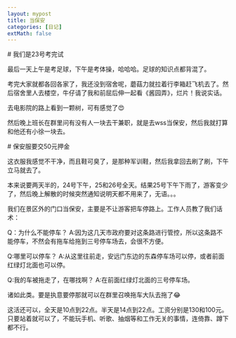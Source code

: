 ```yaml
---
layout: mypost
title: 当保安
categories: [日记]
extMath: false
---
```


\# 我们是23号考完试

最后一天上午是考足球，下午是考体操，哈哈哈。足球的知识点都背混了。

考完大家就都各回各家了，我还没到宿舍呢，蘑菇力就拉着行李箱赶飞机去了。然后宿舍里人去楼空，牛仔请了我和前屈后伸一起看《酱园弄》，烂片！我说实话。

[](https://b2.226000.xyz/un/1b4c3791-3ea9-48ef-a2aa-11978df7fdbf.jpeg)

去电影院的路上看到一颗树，可有感觉了😍

[](https://b2.226000.xyz/un/1bf3943d-65a0-4fa2-9f76-a39bc1f4414e.jpeg)

然后晚上班长在群里问有没有人一块去干兼职，就是去wss当保安，然后我就打算和他还有小徐一块去。

[](https://b2.226000.xyz/un/b71b4132-2e45-471b-9a34-637a780ee6ee.jpeg)

\# 保安服要交50元押金

这衣服我感觉不干净，而且鞋可臭了，是那种军训鞋，然后我拿回去刷了刷，下午立马就去了。

本来说要两天半的，24号下午，25和26号全天。结果25号下午下雨了，游客变少了，然后晚上解散的时候突然通知说明天都不用来了，无语。。。

我们在景区外的门口当保安，主要是不让游客把车停路上。工作人员教了我们话术：

Q：为什么不能停车？
A:因为这几天市政府要对这条路进行管控，所以这条路不能停车，不然会有拖车给拖到三号停车场去，会很不方便。

Q:哪里可以停车？
A:从这里往前走，安远门东边的东森停车场可以停，或者前面红绿灯北面也可以停。

Q:我的车被拖走了，在哪找啊？
A:在前面红绿灯北面的三号停车场。

诸如此类。要是执意要停那就可以在群里召唤拖车大队去拖了😂

这活还可以，全天是10点到22点。半天是14点到22点。工资分别是130和100元。只要站着就可以了，不能玩手机、听歌、抽烟等和工作无关的事情，连倚靠、蹲下都不行。

